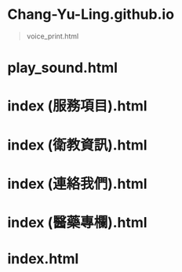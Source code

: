 # Chang-Yu-Ling.github.io
> voice_print.html
# play_sound.html
# index (服務項目).html
# index (衛教資訊).html
# index (連絡我們).html
# index (醫藥專欄).html
# index.html

